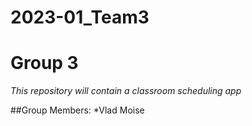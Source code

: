 # 2023-01_Team3
# Group 3

*This repository will contain a classroom scheduling app*

##Group Members:
*Vlad Moise
